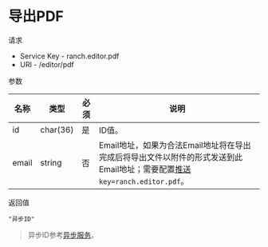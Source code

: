 # 导出PDF

请求
- Service Key - ranch.editor.pdf
- URI - /editor/pdf

参数

|名称|类型|必须|说明|
|---|---|---|---|
|id|char(36)|是|ID值。|
|email|string|否|Email地址，如果为合法Email地址将在导出完成后将导出文件以附件的形式发送到此Email地址；需要配置[推送](../../ranch-push/)`key=ranch.editor.pdf`。|

返回值
```
"异步ID"
```

> 异步ID参考[异步服务](../../ranch-base/doc/async.md)。
